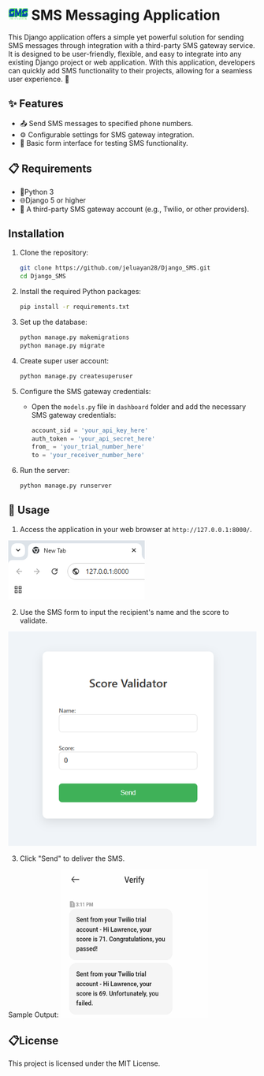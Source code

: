 
# <img src="assets/462568131_2039142093181882_1441174839537607123_n.png" alt="SMS Icon" width="40" height="25"> SMS Messaging Application

This Django application offers a simple yet powerful solution for sending SMS messages through integration with a third-party SMS gateway service. It is designed to be user-friendly, flexible, and easy to integrate into any existing Django project or web application. With this application, developers can quickly add SMS functionality to their projects, allowing for a seamless user experience. 🚀

## ✨ Features
- 📤 Send SMS messages to specified phone numbers.
- ⚙️ Configurable settings for SMS gateway integration.
- 🧪 Basic form interface for testing SMS functionality.

## 📋 Requirements
- 🐍Python 3
- 🌐Django 5 or higher
- 📡 A third-party SMS gateway account (e.g., Twilio, or other providers).

## Installation

1. Clone the repository:
   ```bash
   git clone https://github.com/jeluayan28/Django_SMS.git
   cd Django_SMS
   ```
2. Install the required Python packages:
   ```bash
   pip install -r requirements.txt
   ```

3. Set up the database:
   ```bash
   python manage.py makemigrations
   python manage.py migrate
   ```
4. Create super user account:
   ```bash
   python manage.py createsuperuser
   ```

5. Configure the SMS gateway credentials:
   - Open the `models.py` file in `dashboard` folder and add the necessary SMS gateway credentials:
     ```python
     account_sid = 'your_api_key_here'
     auth_token = 'your_api_secret_here'
     from_ = 'your_trial_number_here'
     to = 'your_receiver_number_here'
     ```

6. Run the server:
   ```bash
   python manage.py runserver
   ```

## 🚀 Usage

1. Access the application in your web browser at `http://127.0.0.1:8000/`.

<img src="assets/462640127_567244419434887_1382034654469420705_n.png" alt="browser">

2. Use the SMS form to input the recipient's name and the score to validate.
<img src="assets/467480292_1281467486384722_1752781347104854345_n.png" alt="score">


3. Click "Send" to deliver the SMS.

Sample Output:
<img src="assets/462554405_1754875351968851_1574575056046903875_n.jpg" alt="output" width="300" height="300">

## 📋License
This project is licensed under the MIT License.
